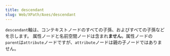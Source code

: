 ```yaml
---
title: descendant
slug: Web/XPath/Axes/descendant
---
```


`descendant`軸は、コンテキストノードのすべての子孫、およびすべての子孫などを示します。 属性ノードと名前空間ノードは含まれ**ません**。属性ノードの`parent`は`attribute`ノードですが、`attribute`ノードは親の子ノードではありません。

